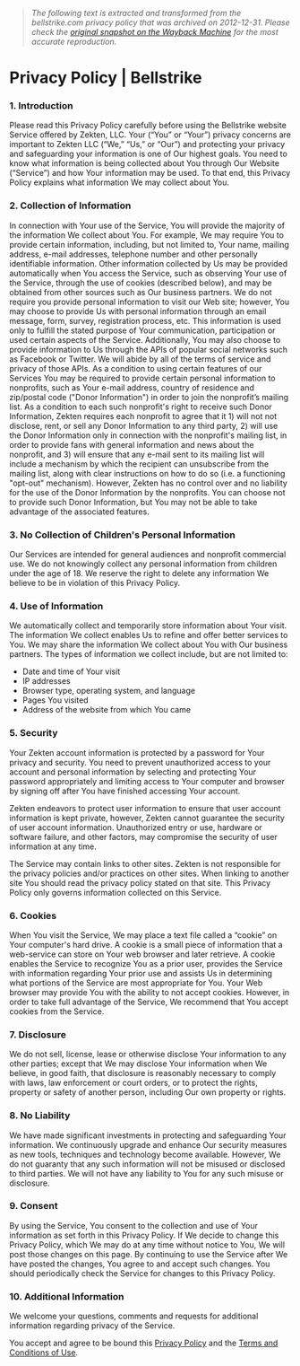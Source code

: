 > *The following text is extracted and transformed from the bellstrike.com privacy policy that was archived on 2012-12-31. Please check the [original snapshot on the Wayback Machine](https://web.archive.org/web/20121231153744id_/http%3A//bellstrike.com/privacy) for the most accurate reproduction.*

# Privacy Policy | Bellstrike

### 1\. Introduction

Please read this Privacy Policy carefully before using the Bellstrike website Service offered by Zekten, LLC. Your (“You” or “Your”) privacy concerns are important to Zekten LLC (“We,” “Us,” or “Our”) and protecting your privacy and safeguarding your information is one of Our highest goals. You need to know what information is being collected about You through Our Website (“Service”) and how Your information may be used. To that end, this Privacy Policy explains what information We may collect about You.

### 2\. Collection of Information

In connection with Your use of the Service, You will provide the majority of the information We collect about You. For example, We may require You to provide certain information, including, but not limited to, Your name, mailing address, e-mail addresses, telephone number and other personally identifiable information. Other information collected by Us may be provided automatically when You access the Service, such as observing Your use of the Service, through the use of cookies (described below), and may be obtained from other sources such as Our business partners. We do not require you provide personal information to visit our Web site; however, You may choose to provide Us with personal information through an email message, form, survey, registration process, etc. This information is used only to fulfill the stated purpose of Your communication, participation or used certain aspects of the Service. Additionally, You may also choose to provide information to Us through the APIs of popular social networks such as Facebook or Twitter. We will abide by all of the terms of service and privacy of those APIs. As a condition to using certain features of our Services You may be required to provide certain personal information to nonprofits, such as Your e-mail address, country of residence and zip/postal code ("Donor Information") in order to join the nonprofit’s mailing list. As a condition to each such nonprofit's right to receive such Donor Information, Zekten requires each nonprofit to agree that it 1) will not not disclose, rent, or sell any Donor Information to any third party, 2) will use the Donor Information only in connection with the nonprofit's mailing list, in order to provide fans with general information and news about the nonprofit, and 3) will ensure that any e-mail sent to its mailing list will include a mechanism by which the recipient can unsubscribe from the mailing list, along with clear instructions on how to do so (i.e. a functioning "opt-out" mechanism). However, Zekten has no control over and no liability for the use of the Donor Information by the nonprofits. You can choose not to provide such Donor Information, but You may not be able to take advantage of the associated features. 

### 3\. No Collection of Children's Personal Information

Our Services are intended for general audiences and nonprofit commercial use. We do not knowingly collect any personal information from children under the age of 18. We reserve the right to delete any information We believe to be in violation of this Privacy Policy.

### 4\. Use of Information

We automatically collect and temporarily store information about Your visit. The information We collect enables Us to refine and offer better services to You. We may share the information We collect about You with Our business partners. The types of information we collect include, but are not limited to:

  * Date and time of Your visit
  * IP addresses
  * Browser type, operating system, and language
  * Pages You visited
  * Address of the website from which You came



### 5\. Security

Your Zekten account information is protected by a password for Your privacy and security. You need to prevent unauthorized access to your account and personal information by selecting and protecting Your password appropriately and limiting access to Your computer and browser by signing off after You have finished accessing Your account.

Zekten endeavors to protect user information to ensure that user account information is kept private, however, Zekten cannot guarantee the security of user account information. Unauthorized entry or use, hardware or software failure, and other factors, may compromise the security of user information at any time.

The Service may contain links to other sites. Zekten is not responsible for the privacy policies and/or practices on other sites. When linking to another site You should read the privacy policy stated on that site. This Privacy Policy only governs information collected on this Service.

### 6\. Cookies

When You visit the Service, We may place a text file called a “cookie” on Your computer's hard drive. A cookie is a small piece of information that a web-service can store on Your web browser and later retrieve. A cookie enables the Service to recognize You as a prior user, provides the Service with information regarding Your prior use and assists Us in determining what portions of the Service are most appropriate for You. Your Web browser may provide You with the ability to not accept cookies. However, in order to take full advantage of the Service, We recommend that You accept cookies from the Service.

### 7\. Disclosure

We do not sell, license, lease or otherwise disclose Your information to any other parties; except that We may disclose Your information when We believe, in good faith, that disclosure is reasonably necessary to comply with laws, law enforcement or court orders, or to protect the rights, property or safety of another person, including Our own property or rights.

### 8\. No Liability

We have made significant investments in protecting and safeguarding Your information. We continuously upgrade and enhance Our security measures as new tools, techniques and technology become available. However, We do not guaranty that any such information will not be misused or disclosed to third parties. We will not have any liability to You for any such misuse or disclosure. 

### 9\. Consent

By using the Service, You consent to the collection and use of Your information as set forth in this Privacy Policy. If We decide to change this Privacy Policy, which We may do at any time without notice to You, We will post those changes on this page. By continuing to use the Service after We have posted the changes, You agree to and accept such changes. You should periodically check the Service for changes to this Privacy Policy.

### 10\. Additional Information

We welcome your questions, comments and requests for additional information regarding privacy of the Service.

You accept and agree to be bound this [Privacy Policy](https://web.archive.org/privacy "Zekten Privacy Policy") and the [Terms and Conditions of Use](https://web.archive.org/terms-of-service "Click to view Terms and Conditions").
